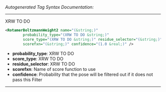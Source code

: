 <!-- THIS IS AN AUTOGENERATED FILE: Don't edit it directly, instead change the schema definition in the code itself. -->

_Autogenerated Tag Syntax Documentation:_

---
XRW TO DO

```xml
<RotamerBoltzmannWeight2 name="(&string;)"
        probability_type="(XRW TO DO &string;)"
        score_type="(XRW TO DO &string;)" residue_selector="(&string;)"
        scorefxn="(&string;)" confidence="(1.0 &real;)" />
```

-   **probability_type**: XRW TO DO
-   **score_type**: XRW TO DO
-   **residue_selector**: XRW TO DO
-   **scorefxn**: Name of score function to use
-   **confidence**: Probability that the pose will be filtered out if it does not pass this Filter

---

